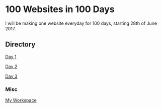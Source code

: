 # 100 Websites in 100 Days

I will be making one website everyday for 100 days, starting 28th of June 2017.

## Directory

[Day 1](https://duncanmccoll.github.io/100-Websites-in-100-Days/Day%201/index.html "Day 1")

[Day 2](https://duncanmccoll.github.io/100-Websites-in-100-Days/Day%202/To-do/index.html "Day 2")

[Day 3](https://duncanmccoll.github.io/100-Websites-in-100-Days/Day%203/ "Day 3")

### Misc

[My Workspace](http://i.imgur.com/yZIp6gw.png "Workspace")

